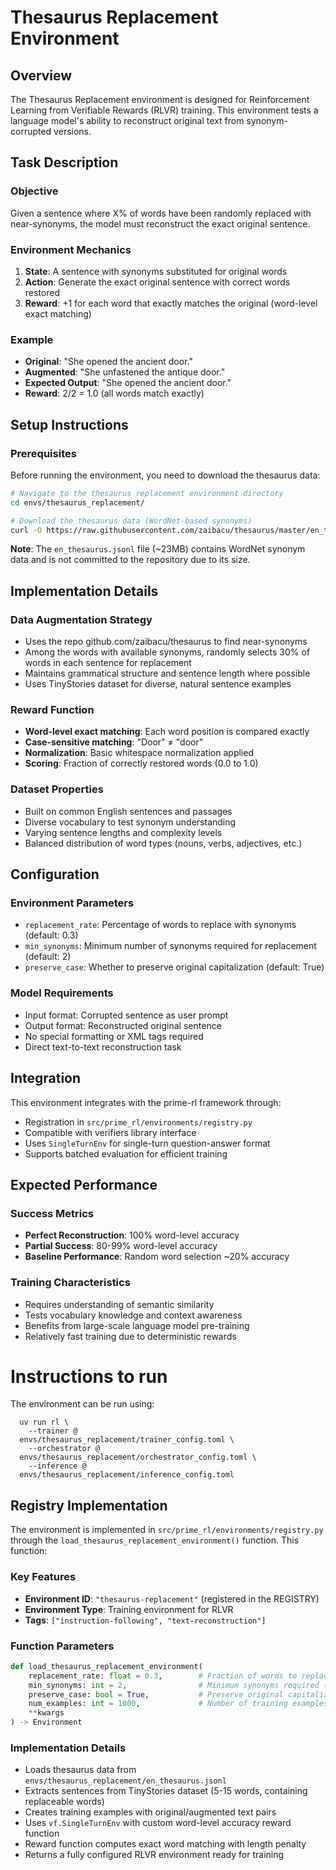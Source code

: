 # Thesaurus Replacement Environment

## Overview

The Thesaurus Replacement environment is designed for Reinforcement Learning from Verifiable Rewards (RLVR) training. This environment tests a language model's ability to reconstruct original text from synonym-corrupted versions.

## Task Description

### Objective
Given a sentence where X% of words have been randomly replaced with near-synonyms, the model must reconstruct the exact original sentence.

### Environment Mechanics

1. **State**: A sentence with synonyms substituted for original words
2. **Action**: Generate the exact original sentence with correct words restored
3. **Reward**: +1 for each word that exactly matches the original (word-level exact matching)

### Example

- **Original**: "She opened the ancient door."
- **Augmented**: "She unfastened the antique door."
- **Expected Output**: "She opened the ancient door."
- **Reward**: 2/2 = 1.0 (all words match exactly)

## Setup Instructions

### Prerequisites
Before running the environment, you need to download the thesaurus data:

```bash
# Navigate to the thesaurus replacement environment directory
cd envs/thesaurus_replacement/

# Download the thesaurus data (WordNet-based synonyms)
curl -O https://raw.githubusercontent.com/zaibacu/thesaurus/master/en_thesaurus.jsonl
```

**Note**: The `en_thesaurus.jsonl` file (~23MB) contains WordNet synonym data and is not committed to the repository due to its size.

## Implementation Details

### Data Augmentation Strategy
- Uses the repo github.com/zaibacu/thesaurus to find near-synonyms
- Among the words with available synonyms, randomly selects 30% of words in each sentence for replacement
- Maintains grammatical structure and sentence length where possible
- Uses TinyStories dataset for diverse, natural sentence examples

### Reward Function
- **Word-level exact matching**: Each word position is compared exactly
- **Case-sensitive matching**: "Door" ≠ "door"
- **Normalization**: Basic whitespace normalization applied
- **Scoring**: Fraction of correctly restored words (0.0 to 1.0)

### Dataset Properties
- Built on common English sentences and passages
- Diverse vocabulary to test synonym understanding
- Varying sentence lengths and complexity levels
- Balanced distribution of word types (nouns, verbs, adjectives, etc.)

## Configuration

### Environment Parameters
- `replacement_rate`: Percentage of words to replace with synonyms (default: 0.3)
- `min_synonyms`: Minimum number of synonyms required for replacement (default: 2)
- `preserve_case`: Whether to preserve original capitalization (default: True)

### Model Requirements
- Input format: Corrupted sentence as user prompt
- Output format: Reconstructed original sentence
- No special formatting or XML tags required
- Direct text-to-text reconstruction task

## Integration

This environment integrates with the prime-rl framework through:
- Registration in `src/prime_rl/environments/registry.py`
- Compatible with verifiers library interface
- Uses `SingleTurnEnv` for single-turn question-answer format
- Supports batched evaluation for efficient training

## Expected Performance

### Success Metrics
- **Perfect Reconstruction**: 100% word-level accuracy
- **Partial Success**: 80-99% word-level accuracy  
- **Baseline Performance**: Random word selection ~20% accuracy

### Training Characteristics
- Requires understanding of semantic similarity
- Tests vocabulary knowledge and context awareness
- Benefits from large-scale language model pre-training
- Relatively fast training due to deterministic rewards

# Instructions to run
The environment can be run using:
```
  uv run rl \
    --trainer @
  envs/thesaurus_replacement/trainer_config.toml \
    --orchestrator @
  envs/thesaurus_replacement/orchestrator_config.toml \
    --inference @
  envs/thesaurus_replacement/inference_config.toml
```

## Registry Implementation

The environment is implemented in `src/prime_rl/environments/registry.py` through the `load_thesaurus_replacement_environment()` function. This function:

### Key Features
- **Environment ID**: `"thesaurus-replacement"` (registered in the REGISTRY)
- **Environment Type**: Training environment for RLVR
- **Tags**: `["instruction-following", "text-reconstruction"]`

### Function Parameters
```python
def load_thesaurus_replacement_environment(
    replacement_rate: float = 0.3,        # Fraction of words to replace (30%)
    min_synonyms: int = 2,                # Minimum synonyms required (filtering)
    preserve_case: bool = True,           # Preserve original capitalization
    num_examples: int = 1000,             # Number of training examples
    **kwargs
) -> Environment
```

### Implementation Details
- Loads thesaurus data from `envs/thesaurus_replacement/en_thesaurus.jsonl`
- Extracts sentences from TinyStories dataset (5-15 words, containing replaceable words)
- Creates training examples with original/augmented text pairs
- Uses `vf.SingleTurnEnv` with custom word-level accuracy reward function
- Reward function computes exact word matching with length penalty
- Returns a fully configured RLVR environment ready for training
